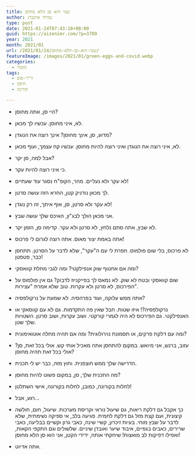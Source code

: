```yaml
---
title: שמי הוא סן הלא מחוסן
author: נמרוד איזנברג
type: post
date: 2021-01-24T07:43:18+00:00
guid: https://aizenimr.com/?p=3709
year: 2021
month: 2021/01
url: /2021/01/24/שמי-הוא-סן-הלא-מחוסן/
featureImage: /images/2021/01/green-eggs-and-covid.webp
categories:
  - הומור
tags:
  - ד"ר-סוס
  - חיסון
  - קורונה

---
```

- היי סן, אתה מחוסן?

- לא, איני מחוסן. עכשיו לך מכאן.

- מדוע, סן, אינך מחוסן? אינך רוצה את הנוגדן?

- לא, איני רוצה את הנוגדן ואיני רוצה להיות מחוסן. עכשיו קח עצמך, ועוף מכאן.

- אבל למה, סן יקר?

- כי איני רוצה להיות עקר.

- לא עקר ולא נעליים. מהר, הקופ"ח נסגר עוד שעתיים!

- לך מכאן נודניק קטן, החרא הזה עושה סרטן.

- לא עקר ולא סרטן, סן, אוף איתך, זה רק נוגדן!

- אני מכאן הולך לבג"ץ, האיכס שלך עושה שבץ.

- לא שבץ, אתה סתם נלחץ, לא סרטן ולא עקר. קדימה סן, הזמן יקר.

- אתה באמת יצור מאוס. אתה רוצה לגרום לי פרכוס!

- לא פרכוס, בלי שום פולמוס. חפרת לי עם ה"עקר", שלא לדבר על הסרטן. תתחסן כבר, פטפטן!

- ומה אם אחטוף שוק אנפילקטי? ומה לגבי מחלת קוואסקי?

- שום קוואסקי ובטח לא שוק. לא נמאס לך בפייקניוז לדבוק? גם אין פולמוס על הפירכוס, לא סרטן ולא עקרות. טוב שלא אמרת "עצירות".

- אתה ממש עלוקה, ועוד בפרהסיה. לא שמעת על נרקולפסיה?

- נרקולפסיה?! איזו שטות. חבל שאין פה התקדמות. גם לא עם קווסאקי או האנפילקטי. גם הפירכוס לא היה לגמרי קורקטי. ושוב עקרות, ושוב סרטן. השטויות שלך שטן.

- ומה עם דלקת פרקים, או תסמונת נוירולוגית? ומה אם תהיה מחלה אוטואימונית?

- עזוב, ברנש, אני מיואש. במקום להתחסן אתה מאכיל אותי קש. אולי בכל זאת, סן? אולי בכל זאת תהיה מחוסן?

- הדרישה שלך ממש חוצפנית. וחוץ מזה, כבר יש לי תכנית.

- מה התכנית שלך, סן, במקום פשוט להיות מחוסן?

- לחלות בקורונה, כמובן, לחלות בקורונה, אישי השתלטן!

- רגע, אבל...

- כך אקבל גם דלקת ריאות, גם שיעול נוראי וקריסת מערכות. שיעול, חום, חולשה קיצונית, ועם קצת מזל גם דלקת לחמית. פגיעה בלב, אי ספיקה נשימתית, שלא לדבר על שבץ מוחי. בעיות זיכרון, קשיי שינה, כאבי גרון וקשיים בבליעה, כאבי שרירים, כאבים בגפיים, איבוד שיער ואובדן שיניים. שלשולים וגם התקפי הקאות, ואפילו דפיקות לב מואצות! שיחקתי אותה, ידידי הקטן, אני הוא סן הלא מחוסן!

- אתה אדיוט.